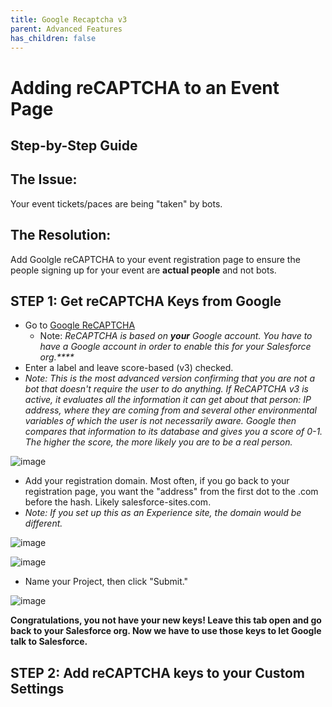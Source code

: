 ```yaml
---
title: Google Recaptcha v3
parent: Advanced Features
has_children: false
---
```


# Adding reCAPTCHA to an Event Page
## Step-by-Step Guide

## The Issue:
Your event tickets/paces are being "taken" by bots.

## The Resolution:
Add Goolgle reCAPTCHA to your event registration page to ensure the people signing up for your event are **actual people** and not bots.

## STEP 1: Get reCAPTCHA Keys from Google
* Go to [Google ReCAPTCHA](http://www.google.com/recaptcha/admin/create)
  * Note: _ReCAPTCHA is based on **your** Google account. You have to have a Google account in order to enable this for your Salesforce org.****_
* Enter a label and leave score-based (v3) checked.   
*  _Note: This is the most advanced version confirming that you are not a bot that doesn't require the user to do anything. If ReCAPTCHA v3 is active, it evaluates all the information it can get about that person: IP address, where they are coming from and several other environmental variables of which the user is not necessarily aware. Google then compares that information to its database and gives you a score of 0-1. The higher the score, the more likely you are to be a real person._
   
  ![image](https://github.com/user-attachments/assets/4c778d8d-b024-4873-aff5-b52e872ccbaa)
* Add your registration domain. Most often, if you go back to your registration page, you want the "address" from the first dot to the .com before the hash. Likely salesforce-sites.com.
*  _Note: If you set up this as an Experience site, the domain would be different._

![image](https://github.com/user-attachments/assets/01e3ca9f-1036-4b99-ac4b-3f1ede9fcdfd)

![image](https://github.com/user-attachments/assets/79665f1e-551b-4e58-bc33-f70650f05f22)

* Name your Project, then click "Submit."

![image](https://github.com/user-attachments/assets/a6e3f8d7-4063-413f-a9b4-882273c7a3c0)

**Congratulations, you not have your new keys! Leave this tab open and go back to your Salesforce org. Now we have to use those keys to let Google talk to Salesforce.**

## STEP 2: Add reCAPTCHA keys to your Custom Settings
